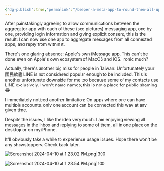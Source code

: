```yaml
---
{"dg-publish":true,"permalink":"/beeper-a-meta-app-to-round-them-all-up-except-for-a-few-glaring-misses/","noteIcon":"2"}
---
```


After painstakingly agreeing to allow communications between the aggregator app with each of these (see pictures) messaging app, one by one, providing login information and giving explicit consent, this is the result: I can now use one app to aggregate messages from all connected apps, and reply from within it. 

There's one glaring absence: Apple's own iMessage app. This can't be done even on Apple's own ecosystem of MacOS and iOS. Ironic much?

Actually, there's another big miss for people in Taiwan: Unfortunately your 國民軟體 LINE is not considered popular enough to be included. This is another unfortunate downside for me too because some of my contacts use LINE exclusively. I won't name names; this is not a place for public shaming 😂

I immediately noticed another limitation: On apps where one can have multiple accounts, only one account can be connected this way at any given time.

Despite the issues, I like the idea very much. I am enjoying viewing all messages in the Inbox and replying to some of them, all in one place on the desktop or on my iPhone.

It'll obviously take a while to experience usage issues. Hope there won't be any showstoppers. Check back later.

![Screenshot 2024-04-10 at 1.23.02 PM.png|300](/img/user/_attachments/_OB/Screenshot%202024-04-10%20at%201.23.02%20PM.png)

![Screenshot 2024-04-10 at 1.23.54 PM.png|100](/img/user/_attachments/_OB/Screenshot%202024-04-10%20at%201.23.54%20PM.png)
